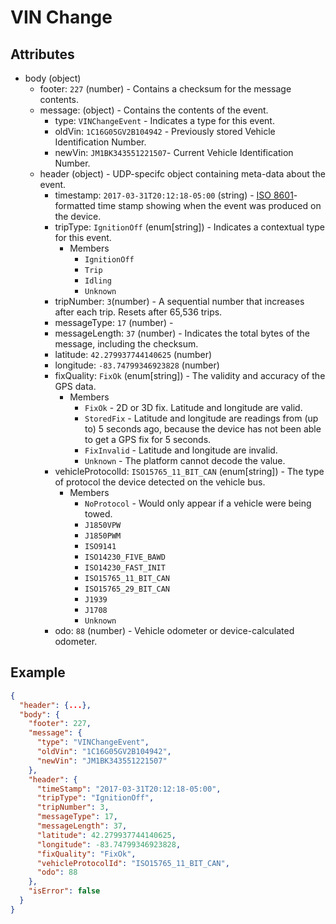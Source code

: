 # VIN Change

## Attributes

- body (object)
  - footer: `227` (number) - Contains a checksum for the message contents.
  - message: (object) - Contains the contents of the event.
    - type: `VINChangeEvent` - Indicates a type for this event.
    - oldVin: `1C16G05GV2B104942` - Previously stored Vehicle Identification Number.
    - newVin: `JM1BK343551221507`- Current Vehicle Identification Number.
  - header (object) - UDP-specifc object containing meta-data about the event.
    - timestamp: `2017-03-31T20:12:18-05:00` (string) - [ISO 8601](https://en.wikipedia.org/wiki/ISO_8601)-formatted time stamp showing when the event was produced on the device.
    - tripType: `IgnitionOff` (enum[string]) - Indicates a contextual type for this event.
      - Members
        - `IgnitionOff`
        - `Trip`
        - `Idling`
        - `Unknown`
    - tripNumber: `3`(number) - A sequential number that increases after each trip. Resets after 65,536 trips.
    - messageType: `17` (number) -
    - messageLength: `37` (number) - Indicates the total bytes of the message, including the checksum.
    - latitude: `42.279937744140625` (number)
    - longitude: `-83.74799346923828` (number)
    - fixQuality: `FixOk` (enum[string]) - The validity and accuracy of the GPS data.
      - Members
        - `FixOk` - 2D or 3D fix. Latitude and longitude are valid.
        - `StoredFix` - Latitude and longitude are readings from (up to) 5 seconds ago, because the device has not been able to get a GPS fix for 5 seconds.
        - `FixInvalid` - Latitude and longitude are invalid.
        - `Unknown` - The platform cannot decode the value.
    - vehicleProtocolId: `ISO15765_11_BIT_CAN` (enum[string]) - The type of protocol the device detected on the vehicle bus.
      - Members
        - `NoProtocol` - Would only appear if a vehicle were being towed. 
        - `J1850VPW`
        - `J1850PWM`
        - `ISO9141`
        - `ISO14230_FIVE_BAWD`
        - `ISO14230_FAST_INIT`
        - `ISO15765_11_BIT_CAN`
        - `ISO15765_29_BIT_CAN`
        - `J1939`
        - `J1708`
        - `Unknown`
    - odo: `88` (number) - Vehicle odometer or device-calculated odometer.

## Example

```json
{
  "header": {...},
  "body": {
    "footer": 227,
    "message": {
      "type": "VINChangeEvent",
      "oldVin": "1C16G05GV2B104942",
      "newVin": "JM1BK343551221507"
    },
    "header": {
      "timeStamp": "2017-03-31T20:12:18-05:00",
      "tripType": "IgnitionOff",
      "tripNumber": 3,
      "messageType": 17,
      "messageLength": 37,
      "latitude": 42.279937744140625,
      "longitude": -83.74799346923828,
      "fixQuality": "FixOk",
      "vehicleProtocolId": "ISO15765_11_BIT_CAN",
      "odo": 88
    },
    "isError": false
  }
}
```
